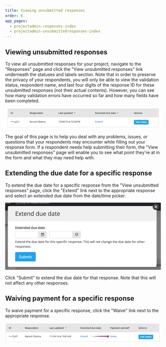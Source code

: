 ```yaml
---
title: Viewing unsubmitted responses
order: 6
app_pages:
  - projectadmin-responses-index
  - projectadmin-unsubmittedresponses-index
---
```


## Viewing unsubmitted responses

To view all unsubmitted responses for your project, navigate to the "Responses" page and click the "View unsubmitted responses" link underneath the statuses and labels section. Note that in order to preserve the privacy of your respondents, you will only be able to view the validation status, respondent name, and last four digits of the response ID for these unsubmitted responses (not their actual contents). However, you can see how many validation errors have occurred so far and how many fields have been completed.

![unsubmitted responses](../images/unsubmitted_responses.png)

The goal of this page is to help you deal with any problems, issues, or questions that your respondents may encounter while filling out your response form. If a respondent needs help submitting their form, the "View unsubmitted responses" page will enable you to see what point they're at in the form and what they may need help with.

## Extending the due date for a specific response

To extend the due date for a specific response from the "View unsubmitted responses" page, click the "Extend" link next to the appropriate response and select an extended due date from the date/time picker.

![extend due date](../images/extend_due_date.png)

Click "Submit" to extend the due date for that response. Note that this will not affect any other responses.

## Waiving payment for a specific response

To waive payment for a specific response, click the "Waive" link next to the appropriate response.

![waive payment](../images/waive_payment.png)
